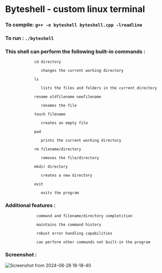 # Byteshell - custom linux terminal


### To compile: ```g++ -o byteshell byteshell.cpp -lreadline```  
### To run    : ```./byteshell```

### This shell can perform the following built-in commands :
 
                 cd directory
  
                    changes the current working directory  
                  
                 ls
  
                    lists the files and folders in the current directory  
                  
                 rename oldfilename newfilename
  
                    renames the file
  
                 touch filename
  
                    creates an empty file
  
                 pwd
  
                    prints the current working directory
  
                 rm filename/directory
  
                    removes the file/directory
  
                 mkdir directory
  
                    creates a new directory
  
                 exit
  
                    exits the program
  

### Additional features :
 
                  command and filename/directory completition
  
                  maintains the command history 
                  
                  robust error handling capabilities

                  can perform other commands not built-in the program

### Screenshot :
                  
![Screenshot from 2024-08-28 18-18-40](https://github.com/user-attachments/assets/d856753f-2473-4f53-9e09-6c08025f92a2)
